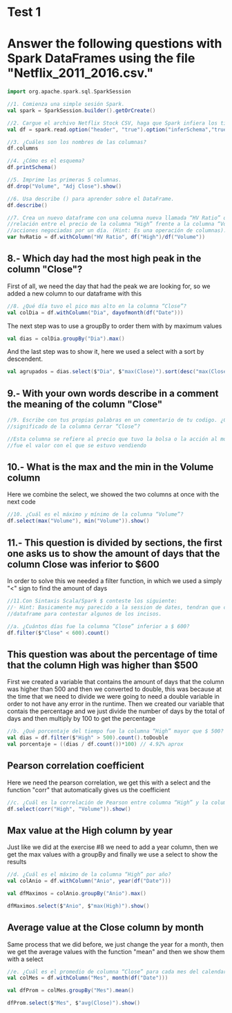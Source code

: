 # Test 1

# Answer the following questions with Spark DataFrames using the file "Netflix_2011_2016.csv."

``` scala
import org.apache.spark.sql.SparkSession

//1. Comienza una simple sesión Spark.
val spark = SparkSession.builder().getOrCreate()
``` 

``` scala
//2. Cargue el archivo Netflix Stock CSV, haga que Spark infiera los tipos de datos.
val df = spark.read.option("header", "true").option("inferSchema","true")csv("Spark_DataFrame/Netflix_2011_2016.csv")
```

``` scala
//3. ¿Cuáles son los nombres de las columnas?
df.columns
```

``` scala
//4. ¿Cómo es el esquema?
df.printSchema()
```

``` scala
//5. Imprime las primeras 5 columnas.
df.drop("Volume", "Adj Close").show()
```

``` scala
//6. Usa describe () para aprender sobre el DataFrame.
df.describe()
```

``` scala
//7. Crea un nuevo dataframe con una columna nueva llamada “HV Ratio” que es la
//relación entre el precio de la columna “High” frente a la columna “Volume” de
//acciones negociadas por un día. (Hint: Es una operación de columnas).
var hvRatio = df.withColumn("HV Ratio", df("High")/df("Volume"))
```

## 8.- Which day had the most high peak in the column "Close"? 
First of all, we need the day that had the peak we are looking for, so we added a new column to our dataframe with this

``` scala
//8. ¿Qué día tuvo el pico mas alto en la columna “Close”?
val colDia = df.withColumn("Dia", dayofmonth(df("Date")))
```
The next step was to use a groupBy to order them with by maximum values

``` scala
val dias = colDia.groupBy("Dia").max()
```
And the last step was to show it, here we used a select with a sort by descendent.

``` scala
val agrupados = dias.select($"Dia", $"max(Close)").sort(desc("max(Close)")).show()
``` 
## 9.- With your own words describe in a comment the meaning of the column "Close"

``` scala
//9. Escribe con tus propias palabras en un comentario de tu codigo. ¿Cuál es el
//significado de la columna Cerrar “Close”?

//Esta columna se refiere al precio que tuvo la bolsa o la acción al momento del cierre del día, 
//fue el valor con el que se estuvo vendiendo 
```
## 10.- What is the max and the min in the Volume column
Here we combine the select, we showed the two columns at once with the next code

``` scala
//10. ¿Cuál es el máximo y mínimo de la columna “Volume”?
df.select(max("Volume"), min("Volume")).show()
```
## 11.- This question is divided by sections, the first one asks us to show the amount of days that the column Close was inferior to $600
In order to solve this we needed a filter function, in which we used a simply "<" sign to find the amount of days 

``` scala
//11.Con Sintaxis Scala/Spark $ conteste los siguiente:
//◦ Hint: Basicamente muy parecido a la session de dates, tendran que crear otro
//dataframe para contestar algunos de los incisos.

//a. ¿Cuántos días fue la columna “Close” inferior a $ 600?
df.filter($"Close" < 600).count()
```
## This question was about the percentage of time that the column High was higher than $500
First we created a variable that contains the amount of days that the column was higher than 500 and then we converted 
to double, this was because at the time that we need to divide we were going to need a double variable in order to not have any error in the runtime.
Then we created our variable that contais the percentage and we just divide the number of days by the total of days and then multiply by 100 to get the percentage

``` scala
//b. ¿Qué porcentaje del tiempo fue la columna “High” mayor que $ 500?
val dias = df.filter($"High" > 500).count().toDouble
val porcentaje = ((dias / df.count())*100) // 4.92% aprox
```
## Pearson correlation coefficient
Here we need the pearson correlation, we get this with a select and the function "corr" that automatically gives us the coefficient

``` scala
//c. ¿Cuál es la correlación de Pearson entre columna “High” y la columna “Volumen”?
df.select(corr("High", "Volume")).show()
```
## Max value at the High column by year
Just like we did at the exercise #8 we need to add a year column, then we get the max values with a groupBy and finally we use a select to show the results

``` scala
//d. ¿Cuál es el máximo de la columna “High” por año?
val colAnio = df.withColumn("Anio", year(df("Date")))

val dfMaximos = colAnio.groupBy("Anio").max()

dfMaximos.select($"Anio", $"max(High)").show()
```
## Average value at the Close column by month
Same process that we did before, we just change the year for a month, then we get the average values with the function "mean" and then we show them with a select

``` scala
//e. ¿Cuál es el promedio de columna “Close” para cada mes del calendario?
val colMes = df.withColumn("Mes", month(df("Date")))

val dfProm = colMes.groupBy("Mes").mean()

dfProm.select($"Mes", $"avg(Close)").show()
```
